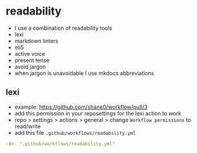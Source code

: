 # readability

- I use a combination of readability tools
- lexi
- markdown linters
- eli5
- active voice
- present tense
- avoid jargon
- when jargon is unavoidable I use mkdocs abbreviations

## lexi

- example: <https://github.com/shane0/workflow/pull/3>
- add this permission in your reposettings for the lexi action to work
- repo > settings > actions > general > change `Workflow permissions` to read/write
- add this file `.github/workflows/readability.yml`

```yaml
-8<- ".github/workflows/readability.yml"
```
